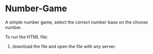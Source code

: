 # Number-Game
A simple number game, select the correct number base on the choose number.

To run the HTML file:
1. download the file and open the file with any server.

